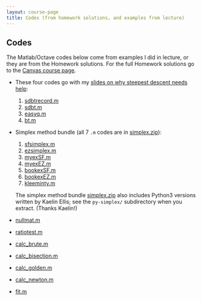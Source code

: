 ```yaml
---
layout: course-page
title: Codes (from homework solutions, and examples from lecture)
---
```


## Codes

The Matlab/Octave codes below come from examples I did in lecture, or they are from the Homework solutions.  For the full Homework solutions go to the [Canvas course page](https://canvas.alaska.edu/courses/21663).

<!--
  * [.m](assets/codes/F24/.m)
-->

  * These four codes go with my [slides on why steepest descent needs help](assets/slides/F24/sdneedshelp.pdf):
      1. [sdbtrecord.m](assets/codes/F24/sdbtrecord.m)
      2. [sdbt.m](assets/codes/F24/sdbt.m)
      3. [easyq.m](assets/codes/F24/easyq.m)
      4. [bt.m](assets/codes/F24/bt.m)
  * Simplex method bundle (all 7 `.m` codes are in [simplex.zip](assets/codes/F24/simplex.zip)):
      1. [sfsimplex.m](assets/codes/F24/simplex/sfsimplex.m)
      2. [ezsimplex.m](assets/codes/F24/simplex/ezsimplex.m)
      3. [myexSF.m](assets/codes/F24/simplex/myexSF.m)
      4. [myexEZ.m](assets/codes/F24/simplex/myexEZ.m)
      5. [bookexSF.m](assets/codes/F24/simplex/bookexSF.m)
      6. [bookexEZ.m](assets/codes/F24/simplex/bookexEZ.m)
      7. [kleeminty.m](assets/codes/F24/simplex/kleeminty.m)

    The simplex method bundle [simplex.zip](assets/codes/F24/simplex.zip) also includes Python3 versions written by Kaelin Ellis; see the `py-simplex/` subdirectory when you extract.  (Thanks Kaelin!)
  * [nullmat.m](assets/codes/F24/nullmat.m)
  * [ratiotest.m](assets/codes/F24/ratiotest.m)
  * [calc_brute.m](assets/codes/F24/calc_brute.m)
  * [calc_bisection.m](assets/codes/F24/calc_bisection.m)
  * [calc_golden.m](assets/codes/F24/calc_golden.m)
  * [calc_newton.m](assets/codes/F24/calc_newton.m)
  * [fit.m](assets/codes/F24/fit.m)

<div style="padding-bottom: 100px"></div>
